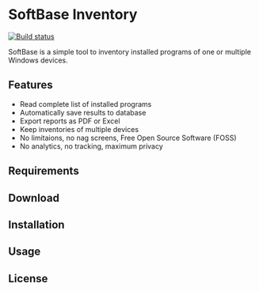 # SoftBase Inventory

[![Build status](https://elpatron68.visualstudio.com/SoftBase/_apis/build/status/SoftBase-.NET%20Desktop-CI%20(Auto))](https://elpatron68.visualstudio.com/SoftBase/_build/latest?definitionId=-1)

SoftBase is a simple tool to inventory installed programs of one or multiple Windows devices.

## Features

- Read complete list of installed programs
- Automatically save results to database
- Export reports as PDF or Excel
- Keep inventories of multiple devices
- No limitaions, no nag screens, Free Open Source Software (FOSS)
- No analytics, no tracking, maximum privacy

## Requirements

## Download

## Installation

## Usage

## License
